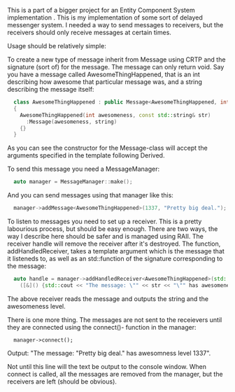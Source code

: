 This is a part of a bigger project for an Entity Component System implementation . This is my implementation 
of some sort of delayed messenger system. I needed a way to send messages to receivers, but the receivers 
should only receive messages at certain times.

Usage should be relatively simple:

To create a new type of message inherit from Message using CRTP and the signature (sort of) for the message. The 
message can only return void. Say you have a message called AwesomeThingHappened, that is an int describing how
awesome that particular message was, and a string describing the message itself:

```c++
  class AwesomeThingHappened : public Message<AwesomeThingHappened, int, std::string>
  {
    AwesomeThingHappened(int awesomeness, const std::string& str)
      :Message(awesomeness, string)  
    {}
  }
```

As you can see the constructor for the Message-class will accept the arguments specified in the template following
Derived.

To send this message you need a MessageManager:

```c++
  auto manager = MessageManager::make();
```

And you can send messages using that manager like this:

```c++
  manager->addMessage<AwesomeThingHappened>(1337, "Pretty big deal.");
```

To listen to messages you need to set up a receiver. This is a pretty labourious process, but should be easy enough.
There are two ways, the way I describe here should be safer and is managed using RAII. The receiver handle will remove
the receiver after it's destroyed. The function, addHandledReceiver, takes a template argument which is the message
that it listeneds to, as well as an std::function of the signature corresponding to the message:

```c++
  auto handle = manager->addHandledReceiver<AwesomeThingHappened>(std::function<void (int i, const std::string& str>
    ([&]() {std::cout << "The message: \"" << str << "\"" has awesomeness level << i";});
```  
  
The above receiver reads the message and outputs the string and the awesomeness level. 

There is one more thing. The messages are not sent to the receievers until they are connected using the connect()-
function in the manager:

```
  manager->connect();
```

Output: "The message: "Pretty big deal." has awesomness level 1337".

Not until this line will the text be output to the console window. When connect is called, all the messages are
removed from the manager, but the receivers are left (should be obvious).

